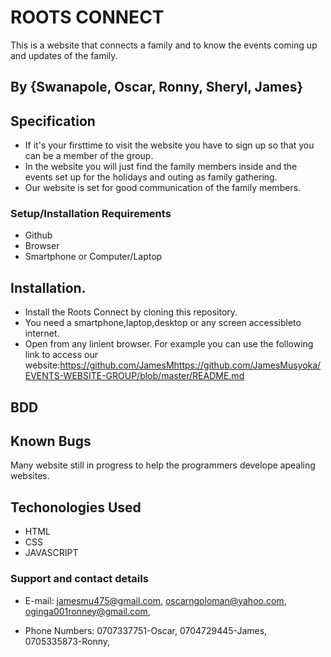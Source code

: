 # ROOTS CONNECT

This is a website that connects a family and to know the events coming up and updates of the family.

 ## By {Swanapole, Oscar, Ronny, Sheryl, James}
 ## Specification

 * If it's your firsttime to visit the website you have to sign up so that you can be a member of the group.
 * In the website you will just find the family members inside and the events set up for the holidays and outing as family gathering.
 * Our website is set for good communication of the family members.
 
 ### Setup/Installation Requirements

 * Github
 * Browser
 * Smartphone or Computer/Laptop

 ## Installation.

 * Install the Roots Connect by cloning this repository.
 * You need a smartphone,laptop,desktop or any screen accessibleto internet.
 * Open from any linient browser. For example you can use the following link to access our website:https://github.com/JamesMhttps://github.com/JamesMusyoka/EVENTS-WEBSITE-GROUP/blob/master/README.md

 ## BDD


 ## Known Bugs
  Many website still in progress to help the programmers develope apealing websites.

  ## Techonologies Used

  * HTML
  * CSS
  * JAVASCRIPT

  ### Support and contact details
   * E-mail: jamesmu475@gmail.com, 
             oscarngoloman@yahoo.com, 
             oginga001ronney@gmail.com, 





   * Phone Numbers: 0707337751-Oscar,
                    0704729445-James,
                    0705335873-Ronny,

